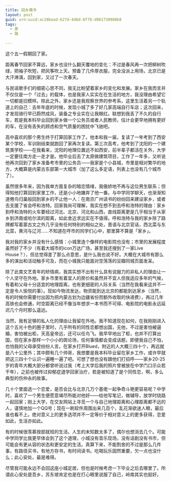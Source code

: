 ```yaml
---
title: 回乡偶书
layout: post
guid: urn:uuid:ac28bead-627d-4d6d-8f78-d981730908b8
tags:
  - 家
  - 路
  
---
```


这个五一假期回了家。

距离春节回家不算远，家乡也没什么翻天覆地的变化：不过是春风再一次把柳树吹绿，把袖子吹短，把风筝吹上天。预备了几件厚衣服，完全没派上用场，北京已是大汗淋漓，回到家，又过了一次春天。

与民谣歌手们的细密心思不同，我无比盼望着家乡的变化和发展。家乡在我而言并不仅仅是一个「过去」的载体，也是我家人实实在在生活的地方，我没理由希望它一切都是旧模样。除此之外，家乡还是我观察世界的参考系，这里生活着另一个轨道上的自己：去年年底的时候，发现小城了多了好几家高端自行车店；这次回来，才发现骑行早已蔚然成风，装备之专业实在让我眼红。联想到我丢了不久的自行车，若是我本科毕业回到家乡做一个公务员或者人民教师，估计会更早地拥有更好的车，在没有丢失的顾虑和空气质量的困扰中飞驰吧。

高中喜欢的那个男生终于打算回家工作了。他本和我一届，复读了一年考到了西安某个学校，军训刚结束就跑回了家再次复读。第三次高考，他考到了沈阳的一个建筑类学校——在我看来，沈阳的地理位置远不如西安，前半辈子都活在关外，大学一定要往南方走一走才是。他毕业后去了太原做建筑项目，工作了一年多，又听说他再次回到了家乡准备考市里的公务员——我家是个小县城，市里是相对繁华的地方，大概算是内蒙古东部第一大城市（加了这么多定语，列表上也没有几个城市了）。

虽然很多年来，因为我单方面复杂的暗恋情绪，我傲娇地不再与这位男生联系；但得知他打算回到家里工作，还是小小地嫌弃了他一番。与中学同学聊天，也渐渐知道倦鸟归巢般回到家乡的不止他一人：在南京广州读书的纷纷回来建设家乡，或者去支援了省会呼和浩特。回家我尚可理解，我实在想不到去呼和浩特的理由：家乡到呼和浩特的火车要经过河北、北京、河北和山西，直线距离更是几乎相当于从家乡到济南或哈尔滨的距离，如此舍近求远实在不值得。呼和浩特与我的家乡除了路牌都写着蒙古文之外几乎没有任何特别的相似之处，晋语与北京官话，西北菜与东北菜，黄河与辽河……不知道在呼市的同学们心中，那里算不算是「家乡」。

我对我的家乡并没有什么感情：小城里连个像样的电影院也没有；市里的发展程度虽然好了不少（有着大城市的icon万达广场，甚至我还搜到了一家Live House？），但总觉得差了那么点意思，是什么我也说不好。大概在大城市有那么多的演出和活动触手可及，而在小城我只能面对空荡荡的豆瓣同城页面发呆。

除了此类文艺青年的矫情病，我其实想不出有什么具有说服力的非私人的理由让一个人坚守在外地。家乡市里有着宜人的房价和虽然并不宜人但我适应多年的气候，有着和父母十分适宜的地理距离，也有更细密的人际关系（当然在我看来这并不一定是令人愉悦的事）。现如今物流发达，物资能到达北京的都能到达家乡（当然，有的时候你需要付出因为把内蒙古划为边疆省份而额外收取的快递费），再过几年高铁也会修通，时空距离已经不像当年想求一本书而不可得、电影院的电影永远延迟几个月时那么遥远。

当然，我有足够的私人化的理由让我留在外地。我不知道现在如何，在我刚刚进入这个五光十色的圈子里时，几乎所有的同性恋都想出国，无他，不过是害怕被逼婚，害怕被出柜，天高皇帝远，还可以任鸟飞。我早早地出了柜，也并不打算出国，但在家乡那样一个小小的舆论场，任何事情都会变成话题，即便我自己不怕，也怕我的父母承受纷纷人言。在家乡打开Blued，附近的人大概三四十个，再远就是八十公里外；其中颇有几个帅哥，我想要是我本科毕业留在家乡工作，或许早就把这三四十个认识一遍睡一遍了吧。可想了想也没有跟他们打招呼——家乡20-25岁的青年大概大部分都曾听说过我（考上大学后我的照片曾被放在中学门口示众若干年），之前也被传过抑郁症退学回家治疗，若是被知道了是个同性恋，啊，多么典型的伤仲永的故事。

几十个里面选一个恋爱，是否会比与北京几万个基佬一起争奇斗艳更容易呢？中学时，喜欢了一个男生便愿意竭尽所能对他好——给他写笔记，做辅导，放学时绕路一起回家；刚上大学，在交友网站上寻觅一个与自己地理距离和心理距离都不远的人，谨慎地加一个QQ号；现在一刷软件周围出来几百个，乱花渐欲迷人眼，最后谁也看不上。绝对意义上的更多选项并不一定等价于相对意义上的更多获得，恋爱如此，生活亦如此。

有的时候很羡慕按部就班的生活。人生的未知数太多了，偶尔也想消去几个。可能中学同学比我更早体会到了这个道理，小城没有音乐现场，没有话剧没有书市，但可能会有更从容的状态和更安定的生活。真算下来，不能割舍的不过是那么几件事，有路径买书，有地方存书，有时间读书。吃喝玩乐固然重要，欠一点也没什么；此心安处，最是难得。

尽管我可能永远不会回这座小城定居，但也是时候考虑一下毕业之后去哪里了。所谓此心安处是吾乡，苏东坡肯定也是在打心眼里说服了自己，岭南其实也挺好。

